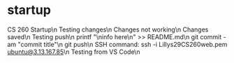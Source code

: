 # startup
CS 260 Startup\n
Testing changes\n
Changes not working\n
Changes saved\n
Testing push\n
printf "\ninfo here\n" >> README.md\n
git commit -am "commit title"\n
git push\n
SSH command: ssh -i Lillys29CS260web.pem ubuntu@3.13.167.85\n
Testing from VS Code\n
